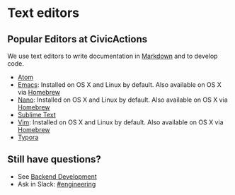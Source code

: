 # Text editors

## Popular Editors at CivicActions

We use text editors to write documentation in [Markdown](https://github.com/adam-p/markdown-here/wiki/Markdown-Cheatsheet) and to develop code.

* [Atom](https://atom.io/)
* [Emacs](https://www.gnu.org/software/emacs/): Installed on OS X and Linux by default. Also available on OS X via [Homebrew](http://brew.sh/)
* [Nano](https://www.nano-editor.org/): Installed on OS X and Linux by default. Also available on OS X via [Homebrew](http://brew.sh/)
* [Sublime Text](http://www.sublimetext.com/)
* [Vim](http://www.vim.org/download.php): Installed on OS X and Linux by default. Also available on OS X via [Homebrew](http://brew.sh/)
* [Typora](https://typora.io/)

## Still have questions?

* See [Backend Development](../../05-engineering/back-end-development.md)
* Ask in Slack: [#engineering](https://civicactions.slack.com/messages/engineering/)
